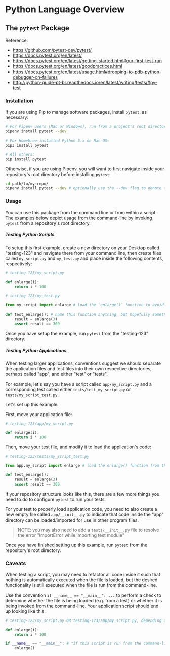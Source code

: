 # Python Language Overview

## The `pytest` Package

Reference:

  + https://github.com/pytest-dev/pytest/
  + https://docs.pytest.org/en/latest/
  + https://docs.pytest.org/en/latest/getting-started.html#our-first-test-run
  + https://docs.pytest.org/en/latest/goodpractices.html
  + https://docs.pytest.org/en/latest/usage.html#dropping-to-pdb-python-debugger-on-failures
  + http://python-guide-pt-br.readthedocs.io/en/latest/writing/tests/#py-test

### Installation

If you are using Pip to manage software packages, install `pytest`, as necessary:

```sh
# For Pipenv users (Mac or Windows), run from a project's root directory:
pipenv install pytest --dev

# For Homebrew-installed Python 3.x on Mac OS:
pip3 install pytest

# All others:
pip install pytest
```

Otherwise, if you are using Pipenv, you will want to first navigate inside your repository's root directory before installing `pytest`:

```sh
cd path/to/my-repo/
pipenv install pytest --dev # optionally use the --dev flag to denote this package will be used in development only
```

### Usage

You can use this package from the command line or from within a script. The examples below depict usage from the command-line by invoking `pytest` from a repository's root directory.

##### Testing Python Scripts

To setup this first example, create a new directory on your Desktop called "testing-123" and navigate there from your command line, then create files called `my_script.py` and `my_test.py` and place inside the following contents, respectively:

```python
# testing-123/my_script.py

def enlarge(i):
    return i * 100
```

```python
# testing-123/my_test.py

from my_script import enlarge # load the `enlarge()` function to avoid NameError: name 'enlarge' is not defined

def test_enlarge(): # name this function anything, but hopefully something related to the name of the function it is testing
    result = enlarge(3)
    assert result == 300
```

Once you have setup the example, run `pytest` from the "testing-123" directory.









##### Testing Python Applications

When testing larger applications, conventions suggest we should separate the application files and test files into their own respective directories, perhaps called "app", and either "test" or "tests".

For example, let's say you have a script called `app/my_script.py` and a corresponding test called either `tests/test_my_script.py` or `tests/my_script_test.py`.

Let's set up this example.

First, move your application file:

```python
# testing-123/app/my_script.py

def enlarge(i):
    return i * 100
```

Then, move your test file, and modify it to load the application's code:

```python
# testing-123/tests/my_script_test.py

from app.my_script import enlarge # load the enlarge() function from the `app/my_script.py` file

def test_enlarge():
    result = enlarge(3)
    assert result == 300
```

If your repository structure looks like this, there are a few more things you need to do to configure `pytest` to run your tests.

For your test to properly load application code, you need to also create a new empty file called `app/__init__.py` to indicate that code inside the "app" directory can be loaded/imported for use in other program files.

> NOTE: you may also need to add a `tests/__init__.py` file to resolve the error "ImportError while importing test module"

Once you have finished setting up this example, run `pytest` from the repository's root directory.

### Caveats

When testing a script, you may need to refactor all code inside it such that nothing is automatically executed when the file is loaded, but the desired functionality is still executed when the file is run from the command-line.

Use the convention `if __name__ == "__main__": ...` to perform a check to determine whether the file is being loaded (e.g. from a test) or whether it is being invoked from the command-line. Your application script should end up looking like this:

```python
# testing-123/my_script.py OR testing-123/app/my_script.py, depending on the example

def enlarge(i):
    return i * 100

if __name__ == "__main__": # "if this script is run from the command-line, then ..."
    enlarge()
```
